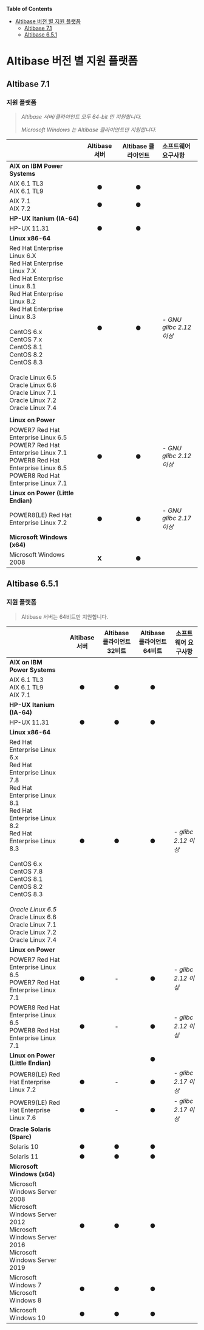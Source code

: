 <!-- START doctoc generated TOC please keep comment here to allow auto update -->
<!-- DON'T EDIT THIS SECTION, INSTEAD RE-RUN doctoc TO UPDATE -->
**Table of Contents** 

- [Altibase 버전 별 지원 플랫폼](#altibase-%EB%B2%84%EC%A0%84-%EB%B3%84-%EC%A7%80%EC%9B%90-%ED%94%8C%EB%9E%AB%ED%8F%BC)
  - [Altibase 7.1](#altibase-71)
  - [Altibase 6.5.1](#altibase-651)

    

<!-- END doctoc generated TOC please keep comment here to allow auto update -->



# Altibase 버전 별 지원 플랫폼



## Altibase 7.1

### 지원 플랫폼

>  *Altibase 서버/클라이언트 모두 64-bit 만 지원합니다.*
>
> *Microsoft Windows 는 Altibase 클라이언트만 지원합니다.*


|                                                              | Altibase 서버<br /> | Altibase 클라이언트<br /> | 소프트웨어 요구사항           |
| ------------------------------------------------------------ | :-----------------: | :-----------------------: | :---------------------------- |
| **AIX on IBM Power Systems**                                 |                     |                           |                               |
| AIX 6.1 TL3 <br />AIX 6.1 TL9<br />                          |          ●          |             ●             |                               |
| AIX 7.1<br />AIX 7.2                                         |          ●          |             ●             |                               |
| **HP-UX Itanium (IA-64)**                                    |                     |                           |                               |
| HP-UX 11.31                                                  |          ●          |             ●             |                               |
| **Linux x86-64**                                             |                     |                           |                               |
| Red Hat Enterprise Linux 6.X<br/>Red Hat Enterprise Linux 7.X<br/>Red Hat Enterprise Linux 8.1<br />Red Hat Enterprise Linux 8.2<br />Red Hat Enterprise Linux 8.3<br /><br />CentOS 6.x<br/>CentOS 7.x<br/>CentOS 8.1<br/>CentOS 8.2<br/>CentOS 8.3<br /><br />Oracle Linux 6.5<br/>Oracle Linux 6.6<br/>Oracle Linux 7.1<br/>Oracle Linux 7.2<br/>Oracle Linux 7.4 |          ●          |             ●             | *- GNU glibc 2.12 이상*       |
|                                                              |                     |                           |                               |
| **Linux on Power**                                           |                     |                           |                               |
| POWER7 Red Hat Enterprise Linux 6.5<br/>POWER7 Red Hat Enterprise Linux 7.1<br />POWER8 Red Hat Enterprise Linux 6.5<br/>POWER8 Red Hat Enterprise Linux 7.1 |          ●          |             ●             | *- GNU glibc 2.12 이상*       |
| **Linux on Power** **(Little Endian)**                       |                     |                           |                               |
| POWER8(LE) Red Hat Enterprise Linux 7.2                      |          ●          |             ●             | *- GNU glibc 2.17 이상*<br /> |
| **Microsoft Windows (x64)**                                  |                     |                           |                               |
| Microsoft Windows 2008                                       |        **X**        |             ●             |                               |



## Altibase 6.5.1

### 지원 플랫폼

> Altibase 서버는 64비트만 지원합니다.


|                           | Altibase 서버<br /> | Altibase 클라이언트<br />32비트 | Altibase 클라이언트<br />64비트 | 소프트웨어 요구사항 |
| ------------------------- | :-----------------: | :-----------------------------: | :-----------------------------: | ------------------- |
| **AIX on IBM Power Systems** |                     |                                 |                                 |                     |
| AIX 6.1 TL3<br />AIX 6.1  TL9<br />AIX 7.1 |          ●          |                ●                |                ●                |                     |
| **HP-UX Itanium (IA-64)** |                     |                                 |                                 |                     |
| HP-UX 11.31               | ● | ● | ● |                     |
|**Linux x86-64**|||||
|Red Hat Enterprise Linux 6.x<br/>Red Hat Enterprise Linux 7.8<br/>Red Hat Enterprise Linux 8.1<br />Red Hat Enterprise Linux 8.2<br />Red Hat Enterprise Linux 8.3<br /><br />CentOS 6.x<br/>CentOS 7.8<br/>CentOS 8.1<br/>CentOS 8.2<br/>CentOS 8.3<br /><br />*Oracle Linux 6.5*<br/>Oracle Linux 6.6<br/>Oracle Linux 7.1<br/>Oracle Linux 7.2<br/>Oracle Linux 7.4|●|●|●|*- glibc 2.12 이상*|
|**Linux on Power**|||||
|POWER7 Red Hat Enterprise Linux 6.5<br/>POWER7 Red Hat Enterprise Linux 7.1|●|-|●|*- glibc 2.12 이상*|
|POWER8 Red Hat Enterprise Linux 6.5<br/>POWER8 Red Hat Enterprise Linux 7.1|●|-|●|*- glibc 2.12 이상*|
|**Linux on Power (Little Endian)**|||●||
|POWER8(LE) Red Hat Enterprise Linux 7.2|●|-|●|*- glibc 2.17 이상*|
|POWER9(LE) Red Hat Enterprise Linux 7.6|●|-|●|*- glibc 2.17 이상*|
|**Oracle Solaris (Sparc)**|||||
|Solaris 10|●|●|●||
|Solaris 11|●|●|●||
|**Microsoft Windows (x64)**|||||
|Microsoft Windows Server 2008<br/>Microsoft Windows Server 2012<br/>Microsoft Windows Server 2016<br/>Microsoft Windows Server 2019|●|●|●||
|Microsoft Windows 7<br/>Microsoft Windows 8|●|●|●||
|Microsoft Windows 10|●|●|●||

